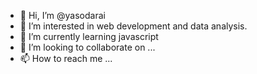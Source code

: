 - 👋 Hi, I’m @yasodarai
- 👀 I’m interested in web development and data analysis.
- 🌱 I’m currently learning javascript
- 💞️ I’m looking to collaborate on ...
- 📫 How to reach me ...

<!---
yasodarai/yasodarai is a ✨ special ✨ repository because its `README.md` (this file) appears on your GitHub profile.
You can click the Preview link to take a look at your changes.
--->

